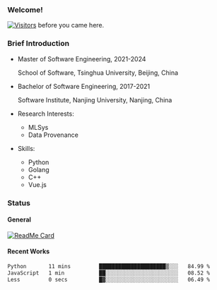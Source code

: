### Welcome!

[![Visitors](https://visitor-badge.laobi.icu/badge?page_id=HermitSun.HermitSun)]() before you came here.

### Brief Introduction

- Master of Software Engineering, 2021-2024
  
  School of Software, Tsinghua University, Beijing, China

- Bachelor of Software Engineering, 2017-2021
  
  Software Institute, Nanjing University, Nanjing, China

- Research Interests:
  - MLSys
  - Data Provenance

- Skills:
  - Python
  - Golang
  - C++
  - Vue.js

### Status

#### General

[![ReadMe Card](https://github-readme-stats.hermitsun.vercel.app/api?username=HermitSun&count_private=true&show_icons=true)]()

#### Recent Works

<!--START_SECTION:waka-->

```txt
Python       11 mins         █████████████████████▒░░░   84.99 %
JavaScript   1 min           ██░░░░░░░░░░░░░░░░░░░░░░░   08.52 %
Less         0 secs          █▓░░░░░░░░░░░░░░░░░░░░░░░   06.49 %
```

<!--END_SECTION:waka-->
